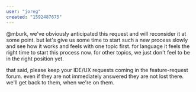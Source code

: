 ```yaml
---
user: "joreg"
created: "1592487675"
---
```


@mburk, we've obviously anticipated this request and will reconsider it at some point. but let's give us some time to start such a new process slowly and see how it works and feels with one topic first. for language it feels the right time to start this process now. for other topics, we just don't feel to be in the right position yet. 

that said, please keep your IDE/UX requests coming in the feature-request forum. even if they are not immediately answered they are not lost there. we'll get back to them, when we're on them.
